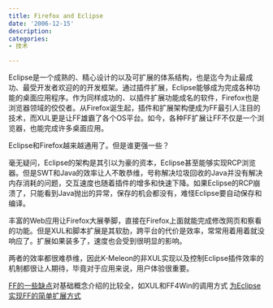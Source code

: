 ```yaml
---
title: Firefox and Eclipse
date: '2006-12-15'
description:
categories:
- 技术

---
```

Eclipse是一个成熟的、精心设计的以及可扩展的体系结构，也是迄今为止最成功、最受开发者欢迎的的开发框架。通过插件扩展，Eclipse能够成为完成各种功能的桌面应用程序。作为同样成功的、以插件扩展功能成名的软件，Firefox也是浏览器领域的佼佼者。从Firefox诞生起，插件和扩展架构便成为FF最引人注目的技术，而XUL更是让FF雄霸了各个OS平台。如今，各种FF扩展让FF不仅是一个浏览器，也能完成许多桌面应用。

Eclipse和Firefox越来越通用了。但是谁更强一些？

毫无疑问，Eclipse的架构是其引以为豪的资本，Eclipse甚至能够实现RCP浏览器。但是SWT和Java的效率让人不敢恭维，号称解决垃圾回收的Java并没有解决内存消耗的问题，交互速度也随着插件的增多和快速下降。如果Eclipse的RCP崩溃了，只能看到Java抛出的异常，保存的机会都没有，难怪Eclipse要自动保存和编译。

丰富的Web应用让Firefox大展拳脚，直接在Firefox上面就能完成修改网页和察看的功能。但是XUL和脚本扩展是其软肋，跨平台的代价是效率，常常用着用着就没响应了。扩展如果装多了，速度也会受到很明显的影响。

两者的效率都很难恭维，因此K-Meleon的非XUL实现以及控制Eclipse插件效率的机制都很让人期待，毕竟对于应用来说，用户体验很重要。

[FF的一些缺点](http://forums.mozine.org/lofiversion/index.php/t5022-50.html)对基础概念介绍的比较全，如XUL和FF4Win的调用方式
[为Eclipse实现FF的简单扩展方式](http://mea-bloga.blogspot.com/2006/10/what-eclipse-can-learn-from-firefox.html)